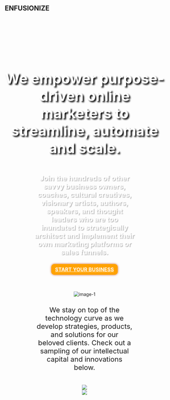 <h2>ENFUSIONIZE</h2>
<script src="https://kit.fontawesome.com/6e86cd867d.js" crossorigin="anonymous"></script>
<!-- Global site tag (gtag.js) - Google Analytics -->
<script async src="https://www.googletagmanager.com/gtag/js?id=UA-157367028-1"></script>
<script>
  window.dataLayer = window.dataLayer || [];
  function gtag(){dataLayer.push(arguments);}
  gtag('js', new Date());

  gtag('config', 'UA-157367028-1');
</script>
<style type="text/css">
.banner{    
    background-repeat: no-repeat;
    background-image: url(//enfusionize.com/wp-content/uploads/2019/07/IMG-BANNER.jpg);
    background-size: cover;
    background-position: center top;
    padding: 20% 0 10%;
}
.clearfix.main-content__section {
    padding: 0px;
}
.banner-row h3 {
    text-align: center;
    font-size: 45px !important;
    font-weight: bold !important;
    color: #ffffff;
    text-shadow: 4px 4px 4px rgba(0,0,0,1.3) !important;
}
.banner-row p {
    font-size: 22px !important;
    text-align: center;
    color: #ffffff;
    padding: 2% 18%;
    font-weight: bold;
    text-shadow: 2px 2px 2px rgba(0,0,0,0.3) !important;
}
.banner-row {
    text-align: center;
}
.banner-row a {
    color: #fff;
    background-color: #ffa200 !important;
    border: 2px solid #ffa200 !important;
    box-shadow: 0px 0px 6px #ca5e31 !important;
    border-radius: 10px !important;
    font-size: 16px;
    font-weight: bold;
    text-transform: uppercase;
    padding: 1% 2%;
}
.center{
    text-align: center;
    padding: 2% 20%;
}
@media (min-width: 1200px){
.container {
    width: 100%;
}
}
</style>
<div class="container banner">
<div class="row banner-row">
<h3>We empower purpose-driven online marketers to streamline, automate and scale.</h3>

<p>Join the hundreds of other savvy business owners, coaches, cultural creatives, visionary artists, authors, speakers, and thought leaders who are too inundated to strategically architect and implement their own marketing platforms or sales funnels.</p>

<div class="button"><a class="use-ajax" data-dialog-type="modal" href="#">Start Your Business</a></div>
</div>
<!----banner-row-close-----></div>
<i class="fas fa-angle-down"></i>

<div class="container second">
<div class="row second-row">
<div class="center"><img alt="image-1" src="//enfusionize.com/wp-content/uploads/2019/07/text-img3.png" />
<p class="opensans_light" style="font-size: 22px; padding-top: 2%;">We stay on top of the technology curve as we develop strategies, products, and solutions for our beloved clients. Check out a sampling of our intellectual capital and innovations below.</p>
</div>
</div>

<div class="center">
<div class="third-row"><img src="//enfusionize.com/wp-content/uploads/2019/07/text-img2.png" /></div>

<div class="fourth-row"><img class="mapp-img" src="//enfusionize.com/wp-content/uploads/2019/06/MAPP-Hires.png" /></div>
</div>
</div>

